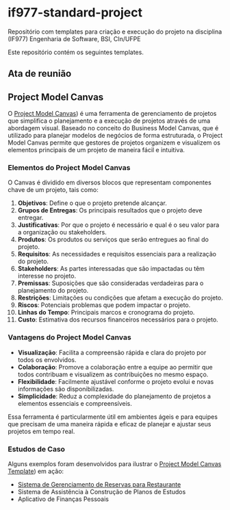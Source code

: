 # if977-standard-project
Repositório com templates para criação e execução do projeto na disciplina (IF977) Engenharia de Software, BSI, CIn/UFPE

Este repositório contém os seguintes templates.

## Ata de reunião

## Project Model Canvas

O [Project Model Canvas](/templates/Project_Model_Canvas_Template.md)) é uma ferramenta de gerenciamento de projetos que simplifica o planejamento e a execução de projetos através de uma abordagem visual. Baseado no conceito do Business Model Canvas, que é utilizado para planejar modelos de negócios de forma estruturada, o Project Model Canvas permite que gestores de projetos organizem e visualizem os elementos principais de um projeto de maneira fácil e intuitiva.

### Elementos do Project Model Canvas

O Canvas é dividido em diversos blocos que representam componentes chave de um projeto, tais como:

1. **Objetivos**: Define o que o projeto pretende alcançar.
2. **Grupos de Entregas**: Os principais resultados que o projeto deve entregar.
3. **Justificativas**: Por que o projeto é necessário e qual é o seu valor para a organização ou stakeholders.
4. **Produtos**: Os produtos ou serviços que serão entregues ao final do projeto.
5. **Requisitos**: As necessidades e requisitos essenciais para a realização do projeto.
6. **Stakeholders**: As partes interessadas que são impactadas ou têm interesse no projeto.
7. **Premissas**: Suposições que são consideradas verdadeiras para o planejamento do projeto.
8. **Restrições**: Limitações ou condições que afetam a execução do projeto.
9. **Riscos**: Potenciais problemas que podem impactar o projeto.
10. **Linhas do Tempo**: Principais marcos e cronograma do projeto.
11. **Custo**: Estimativa dos recursos financeiros necessários para o projeto.

### Vantagens do Project Model Canvas

- **Visualização**: Facilita a compreensão rápida e clara do projeto por todos os envolvidos.
- **Colaboração**: Promove a colaboração entre a equipe ao permitir que todos contribuam e visualizem as contribuições no mesmo espaço.
- **Flexibilidade**: Facilmente ajustável conforme o projeto evolui e novas informações são disponibilizadas.
- **Simplicidade**: Reduz a complexidade do planejamento de projetos a elementos essenciais e compreensíveis.

Essa ferramenta é particularmente útil em ambientes ágeis e para equipes que precisam de uma maneira rápida e eficaz de planejar e ajustar seus projetos em tempo real.

### Estudos de Caso

Alguns exemplos foram desenvolvidos para ilustrar o [Project Model Canvas Template](/templates/Project_Model_Canvas_Template.md)) em ação:

- [Sistema de Gerenciamento de Reservas para Restaurante](/examples/Restaurant_Reservation_System_Case_Study.md)
- Sistema de Assistência à Construção de Planos de Estudos
- Aplicativo de Finanças Pessoais
